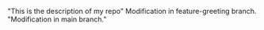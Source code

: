 "This is the description of my repo" 
Modification in feature-greeting branch.
"Modification in main branch."
